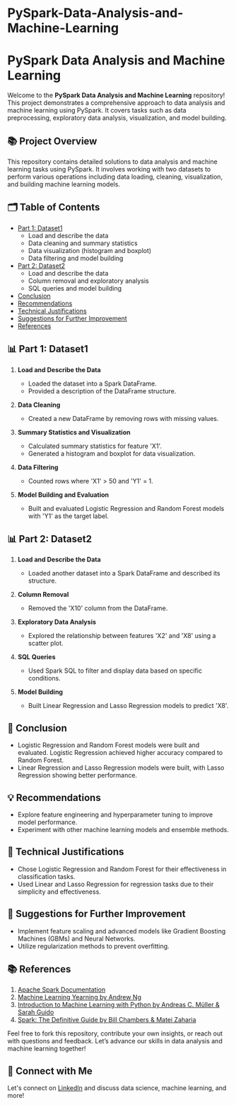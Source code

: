 # PySpark-Data-Analysis-and-Machine-Learning

# PySpark Data Analysis and Machine Learning

Welcome to the **PySpark Data Analysis and Machine Learning** repository! This project demonstrates a comprehensive approach to data analysis and machine learning using PySpark. It covers tasks such as data preprocessing, exploratory data analysis, visualization, and model building.

## 📚 Project Overview

This repository contains detailed solutions to data analysis and machine learning tasks using PySpark. It involves working with two datasets to perform various operations including data loading, cleaning, visualization, and building machine learning models.

## 🗂️ Table of Contents

- [Part 1: Dataset1](#part-1-dataset1)
  - Load and describe the data
  - Data cleaning and summary statistics
  - Data visualization (histogram and boxplot)
  - Data filtering and model building
- [Part 2: Dataset2](#part-2-dataset2)
  - Load and describe the data
  - Column removal and exploratory analysis
  - SQL queries and model building
- [Conclusion](#conclusion)
- [Recommendations](#recommendations)
- [Technical Justifications](#technical-justifications)
- [Suggestions for Further Improvement](#suggestions-for-further-improvement)
- [References](#references)

## 📊 Part 1: Dataset1

1. **Load and Describe the Data**
   - Loaded the dataset into a Spark DataFrame.
   - Provided a description of the DataFrame structure.

2. **Data Cleaning**
   - Created a new DataFrame by removing rows with missing values.

3. **Summary Statistics and Visualization**
   - Calculated summary statistics for feature 'X1'.
   - Generated a histogram and boxplot for data visualization.

4. **Data Filtering**
   - Counted rows where 'X1' > 50 and 'Y1' = 1.

5. **Model Building and Evaluation**
   - Built and evaluated Logistic Regression and Random Forest models with 'Y1' as the target label.

## 📊 Part 2: Dataset2

1. **Load and Describe the Data**
   - Loaded another dataset into a Spark DataFrame and described its structure.

2. **Column Removal**
   - Removed the 'X10' column from the DataFrame.

3. **Exploratory Data Analysis**
   - Explored the relationship between features 'X2' and 'X8' using a scatter plot.

4. **SQL Queries**
   - Used Spark SQL to filter and display data based on specific conditions.

5. **Model Building**
   - Built Linear Regression and Lasso Regression models to predict 'X8'.

## 🏁 Conclusion

- Logistic Regression and Random Forest models were built and evaluated. Logistic Regression achieved higher accuracy compared to Random Forest.
- Linear Regression and Lasso Regression models were built, with Lasso Regression showing better performance.

## 💡 Recommendations

- Explore feature engineering and hyperparameter tuning to improve model performance.
- Experiment with other machine learning models and ensemble methods.

## 🔧 Technical Justifications

- Chose Logistic Regression and Random Forest for their effectiveness in classification tasks.
- Used Linear and Lasso Regression for regression tasks due to their simplicity and effectiveness.

## 🚀 Suggestions for Further Improvement

- Implement feature scaling and advanced models like Gradient Boosting Machines (GBMs) and Neural Networks.
- Utilize regularization methods to prevent overfitting.

## 📚 References

1. [Apache Spark Documentation](https://spark.apache.org/docs/latest/)
2. [Machine Learning Yearning by Andrew Ng](https://info.deeplearning.ai/machine-learning-yearning-book)
3. [Introduction to Machine Learning with Python by Andreas C. Müller & Sarah Guido](https://www.oreilly.com/library/view/introduction-to/9781449369880/)
4. [Spark: The Definitive Guide by Bill Chambers & Matei Zaharia](https://www.oreilly.com/library/view/spark-the/9781491912757/)

Feel free to fork this repository, contribute your own insights, or reach out with questions and feedback. Let’s advance our skills in data analysis and machine learning together!

## 📧 Connect with Me

Let's connect on [LinkedIn](https://www.linkedin.com/in/uzair-shafiq/) and discuss data science, machine learning, and more!

